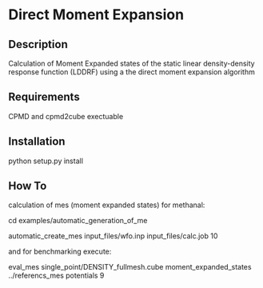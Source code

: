 Direct Moment Expansion
================


Description
----------------
Calculation of Moment Expanded states of the static linear density-density response function (LDDRF)  using a the direct moment expansion algorithm 

Requirements
----------------
CPMD and cpmd2cube exectuable

Installation
----------------

python setup.py install

How To
----------------
 
calculation of mes (moment expanded states) for methanal:


cd examples/automatic\_generation\_of\_me

automatic\_create\_mes input\_files/wfo.inp  input\_files/calc.job 10

and for benchmarking execute:

eval\_mes single\_point/DENSITY\_fullmesh.cube  moment\_expanded\_states ../referencs\_mes potentials 9
